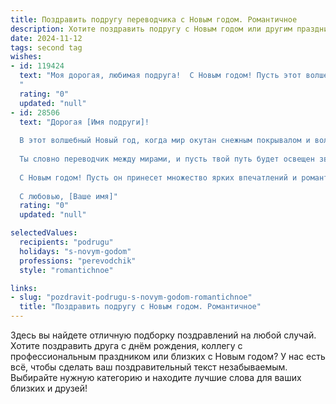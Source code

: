 ```yaml
---
title: Поздравить подругу переводчика с Новым годом. Романтичное
description: Хотите поздравить подругу с Новым годом или другим праздником? Наш ИИ создаст незабываемое поздравление, а вы обязательно выделитесь среди других.  
date: 2024-11-12
tags: second tag
wishes:
- id: 119424
  text: "Моя дорогая, любимая подруга!  С Новым годом! Пусть этот волшебный праздник принесет тебе не только яркие эмоции и незабываемые моменты, но и исполнение самых заветных желаний.  Пусть твоя жизнь будет такой же прекрасной и многогранной, как языки, которыми ты владеешь.  Пусть каждый новый день будет наполнен любовью, счастьем и вдохновением, а твои переводы будут очаровывать своей красотой и точностью, как ты очаровываешь меня.  Счастья тебе, моя ненаглядная!
  "
  rating: "0"
  updated: "null"
- id: 28506
  text: "Дорогая [Имя подруги]!
  
  В этот волшебный Новый год, когда мир окутан снежным покрывалом и волшебством, хочу пожелать тебе, чтобы каждое твое слово, как переводчик, находило отклик в сердцах людей. Пусть в наступающем году сбудутся самые искренние мечты, а каждый миг будет наполнен любовью, радостью и вдохновением.
  
  Ты словно переводчик между мирами, и пусть твой путь будет освещен звездами, а счастье – на каждом шагу. Желаю тебе незабываемых встреч, вдохновляющих изысканий и теплых моментов в компании близких людей.
  
  С Новым годом! Пусть он принесет множество ярких впечатлений и романтических историй, полных волшебства и нежности!
  
  С любовью, [Ваше имя]"
  rating: "0"
  updated: "null"

selectedValues:
  recipients: "podrugu"
  holidays: "s-novym-godom"
  professions: "perevodchik"
  style: "romantichnoe"

links:
- slug: "pozdravit-podrugu-s-novym-godom-romantichnoe"
  title: "Поздравить подругу с Новым годом. Романтичное"
---
```


Здесь вы найдете отличную подборку поздравлений на любой случай.
Хотите поздравить друга с днём рождения, коллегу с профессиональным праздником или близких с Новым годом? У нас есть всё, чтобы сделать ваш поздравительный текст незабываемым. Выбирайте нужную категорию и находите лучшие слова для ваших близких и друзей!
